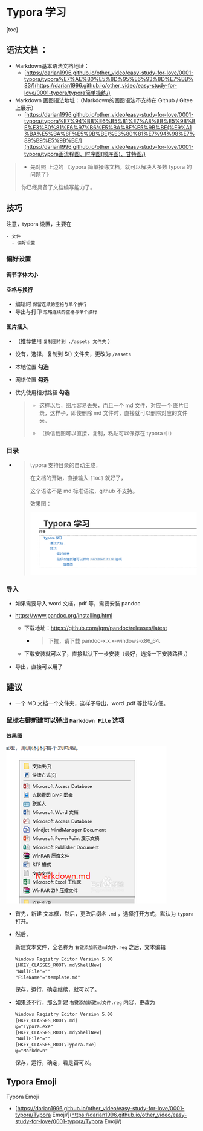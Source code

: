 

# Typora 学习

[toc]



## 语法文档 ：

- Markdown基本语法文档地址： 
  - [https://darian1996.github.io/other_video/easy-study-for-love/0001-typora/typora%E7%AE%80%E5%8D%95%E6%93%8D%E7%BB%83/](https://darian1996.github.io/other_video/easy-study-for-love/0001-typora/typora简单操练/) 
- Markdown 画图语法地址：（Markdown的画图语法不支持在 Github / Gitee 上展示）
  - [https://darian1996.github.io/other_video/easy-study-for-love/0001-typora/typora%E7%94%BB%E6%B5%81%E7%A8%8B%E5%9B%BE%E3%80%81%E6%97%B6%E5%BA%8F%E5%9B%BE(%E9%A1%BA%E5%BA%8F%E5%9B%BE)%E3%80%81%E7%94%98%E7%89%B9%E5%9B%BE/](https://darian1996.github.io/other_video/easy-study-for-love/0001-typora/typora画流程图、时序图(顺序图)、甘特图/)





> - 先对照 上边的 《typora 简单操练文档，就可以解决大多数 typora 的问题了》
>
> 你已经具备了文档编写能力了。

## 技巧

注意，typora 设置，主要在

```
- 文件
  - 偏好设置
```

### 偏好设置

#### 调节字体大小

#### 空格与换行

- 编辑时 `保留连续的空格与单个换行` 
- 导出与打印  `忽略连续的空格与单个换行` 

#### 图片插入 

- （推荐使用 `复制图片到 ./assets 文件夹` ）
  
- 没有，选择，复制到 ${} 文件夹，更改为 `/assets`
  
- 本地位置 **勾选** 

- 网络位置 **勾选**  

- 优先使用相对路径 **勾选** 

  > - 这样以后，图片容易丢失，而且一个 md 文件，对应一个 图片目录，这样子，即使删除 md 文件时，直接就可以删除对应的文件夹，
  >
  > - （微信截图可以直接，复制，粘贴可以保存在 typora 中）

### 目录

- > typora 支持目录的自动生成，
  >
  > 在文档的开始，直接输入 `[TOC]`  就好了，
  >
  > 这个语法不是 md 标准语法，github 不支持。
  >
  > 效果图：
  >
  > ![image-20200310030727376](assets/image-20200310030727376.png)

### 导入

- 如果需要导入 word 文档，pdf 等，需要安装  pandoc 

- https://www.pandoc.org/installing.html

  - 下载地址：https://github.com/jgm/pandoc/releases/latest 

    - > 下拉，请下载 pandoc-x.x.x-windows-x86_64.
      >
      > 

  - 下载安装就可以了，直接默认下一步安装（最好，选择一下安装路径，）


- 导出，直接可以用了





## 建议

- 一个 MD  文档一个文件夹，这样子导出，word ,pdf 等比较方便。



### 鼠标右键新建可以弹出 `Markdown File` 选项

#### 效果图

![image-20200310030351354](assets/image-20200310030351354.png)

- 首先，新建 文本框，然后，更改后缀名 `.md` ，选择打开方式，默认为 `typora` 打开。 

- 然后，

  新建文本文件，全名称为 `右键添加新建md文件.reg`  之后，文本编辑 

  ```reg
  Windows Registry Editor Version 5.00
  [HKEY_CLASSES_ROOT\.md\ShellNew]
  "NullFile"=""
  "FileName"="template.md"
  ```

  保存，运行，确定继续，就可以了。

- 如果还不行，那么新建 `右键添加新建md文件.reg` 内容，更改为

  ```reg
  Windows Registry Editor Version 5.00
  [HKEY_CLASSES_ROOT\.md]
  @="Typora.exe"
  [HKEY_CLASSES_ROOT\.md\ShellNew]
  "NullFile"=""
  [HKEY_CLASSES_ROOT\Typora.exe]
  @="Markdown"
  ```

  保存，运行，确定，看是否可以。

## Typora Emoji

Typora Emoji

- [https://darian1996.github.io/other_video/easy-study-for-love/0001-typora/Typora Emoji/](https://darian1996.github.io/other_video/easy-study-for-love/0001-typora/Typora Emoji/)